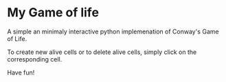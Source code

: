 # My Game of life

A simple an minimaly interactive python implemenation of Conway's Game of Life.

To create new alive cells or to delete alive cells, simply click on the corresponding cell.

Have fun!
